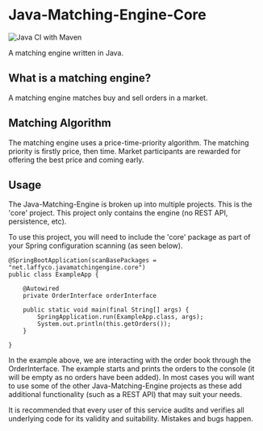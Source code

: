 # Java-Matching-Engine-Core

![Java CI with Maven](https://github.com/Laffini/Java-Matching-Engine-Core/workflows/Java%20CI%20with%20Maven/badge.svg)

A matching engine written in Java.

## What is a matching engine?
A matching engine matches buy and sell orders in a market.

## Matching Algorithm
The matching engine uses a price-time-priority algorithm.
 The matching priority is firstly price, then time.
 Market participants are rewarded for offering the best price and coming early. 

## Usage
The Java-Matching-Engine is broken up into multiple projects.
This is the 'core' project.
 This project only contains the engine (no REST API, persistence, etc).

To use this project, you will need to include the 'core' package as part of your Spring configuration scanning (as seen below).
```
@SpringBootApplication(scanBasePackages = "net.laffyco.javamatchingengine.core")
public class ExampleApp {

    @Autowired
    private OrderInterface orderInterface

    public static void main(final String[] args) {
        SpringApplication.run(ExampleApp.class, args);
        System.out.println(this.getOrders());
    }

}

```

In the example above, we are interacting with the order book through the OrderInterface. 
The example starts and prints the orders to the console (it will be empty as no orders have been added).
In most cases you will want to use some of the other Java-Matching-Engine projects as these add additional functionality (such as a REST API) that may suit your needs.

It is recommended that every user of this service audits and verifies all underlying code for its validity and suitability. Mistakes and bugs happen.

